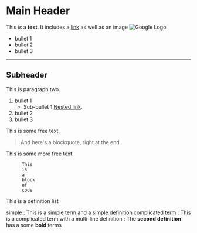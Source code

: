 

# Main Header

This *is* a __test__. It includes a [link](http://www.google.com) as well as an image ![Google Logo](https://www.google.com/images/srpr/logo3w.png) 

 * bullet 1
 * bullet 2
 * bullet 3

***

## Subheader

This is paragraph two.

 1. bullet 1
    * Sub-bullet 1 [Nested link](http://github.com).
 1. bullet 2
 1. bullet 3

This is some free text

 > And here's a blockquote, right at the end.

This is some more free text

```
      This
      is
      a
      block
      of
      code
```

This is a definition list

simple
 : This is a simple term and a simple definition
complicated term
 : This is a complicated term with a multi-line definition
 : The __second definition__ has a some __bold__ terms

